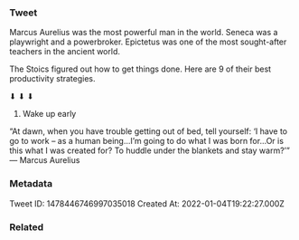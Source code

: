 ### Tweet
Marcus Aurelius was the most powerful man in the world. Seneca was a playwright and a powerbroker. Epictetus was one of the most sought-after teachers in the ancient world.

The Stoics figured out how to get things done. Here are 9 of their best productivity strategies.

⬇ ⬇ ⬇

1. Wake up early

“At dawn, when you have trouble getting out of bed, tell yourself: ‘I have to go to work – as a human being...I’m going to do what I was born for...Or is this what I was created for? To huddle under the blankets and stay warm?’” — Marcus Aurelius

### Metadata
Tweet ID: 1478446746997035018
Created At: 2022-01-04T19:22:27.000Z

### Related

